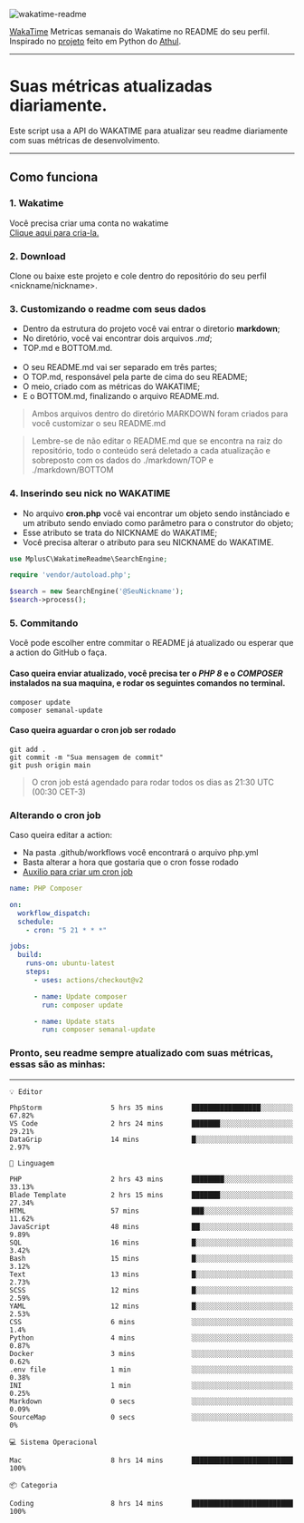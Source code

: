 ![wakatime-readme](https://socialify.git.ci/bymatheus/wakatime-readme/image?description=1&descriptionEditable=M%C3%A9tricas%20semanais%20do%20Wakatime%20no%20seu%20README%20de%20perfil.&font=KoHo&forks=1&language=1&owner=1&pattern=Signal&stargazers=1&theme=Dark)

[WakaTime](https://wakatime.com) Metricas semanais do Wakatime no README do seu perfil. <br>
Inspirado no [projeto](https://github.com/athul/waka-readme) feito em Python do [Athul](https://github.com/athul).
___

# Suas métricas atualizadas diariamente.
Este script usa a API do WAKATIME para atualizar seu readme diariamente com suas métricas de desenvolvimento.

___

## Como funciona

### 1. Wakatime
Você precisa criar uma conta no wakatime <br>
[Clique aqui para cria-la.](https://wakatime.com) 

### 2. Download
Clone ou baixe este projeto e cole dentro do repositório do seu perfil <nickname/nickname>.

### 3. Customizando o readme com seus dados
- Dentro da estrutura do projeto você vai entrar o diretorio **markdown**;  
- No diretório, você vai encontrar dois arquivos *.md*;
- TOP.md e BOTTOM.md.
<br><br>
- O seu README.md vai ser separado em três partes; 
- O TOP.md, responsável pela parte de cima do seu README;
- O meio, criado com as métricas do WAKATIME;
- E o BOTTOM.md, finalizando o arquivo README.md.<br>

> Ambos arquivos dentro do diretório MARKDOWN foram criados para você customizar o seu README.md

> Lembre-se de não editar o README.md que se encontra na raiz do repositório, todo o conteúdo será deletado a cada atualização e sobreposto com os dados do ./markdown/TOP e ./markdown/BOTTOM

### 4. Inserindo seu nick no WAKATIME
- No arquivo **cron.php** você vai encontrar um objeto sendo instânciado e um atributo sendo enviado como parâmetro para o construtor do objeto;
- Esse atributo se trata do NICKNAME do WAKATIME;
- Você precisa alterar o atributo para seu NICKNAME do WAKATIME.

```php
use MplusC\WakatimeReadme\SearchEngine;

require 'vendor/autoload.php';

$search = new SearchEngine('@SeuNickname');
$search->process();
```

### 5. Commitando
Você pode escolher entre commitar o README já atualizado ou esperar que a action do GitHub o faça. <br>

#### Caso queira enviar atualizado, você precisa ter o *PHP 8* e o *COMPOSER* instalados na sua maquina, e rodar os seguintes comandos no terminal.
```composer
composer update
composer semanal-update 
```

#### Caso queira aguardar o cron job ser rodado 
```git 
git add .
git commit -m "Sua mensagem de commit"
git push origin main
```

>O cron job está agendado para rodar todos os dias as 21:30 UTC (00:30 CET-3) 

### Alterando o cron job
Caso queira editar a action:

- Na pasta .github/workflows você encontrará o arquivo php.yml
- Basta alterar a hora que gostaria que o cron fosse rodado
- [Auxilio para criar um cron job](https://crontab.guru)

```yml
name: PHP Composer

on:
  workflow_dispatch:
  schedule:
    - cron: "5 21 * * *"

jobs:
  build:
    runs-on: ubuntu-latest
    steps:
      - uses: actions/checkout@v2

      - name: Update composer
        run: composer update

      - name: Update stats
        run: composer semanal-update
```

### Pronto, seu readme sempre atualizado com suas métricas, essas são as minhas:

___
```text
💡 Editor

PhpStorm                 5 hrs 35 mins       █████████████████░░░░░░░░     67.82%
VS Code                  2 hrs 24 mins       ███████░░░░░░░░░░░░░░░░░░     29.21%
DataGrip                 14 mins             █░░░░░░░░░░░░░░░░░░░░░░░░      2.97%
```
```text
💬 Linguagem

PHP                      2 hrs 43 mins       ████████░░░░░░░░░░░░░░░░░     33.13%
Blade Template           2 hrs 15 mins       ███████░░░░░░░░░░░░░░░░░░     27.34%
HTML                     57 mins             ███░░░░░░░░░░░░░░░░░░░░░░     11.62%
JavaScript               48 mins             ██░░░░░░░░░░░░░░░░░░░░░░░      9.89%
SQL                      16 mins             █░░░░░░░░░░░░░░░░░░░░░░░░      3.42%
Bash                     15 mins             █░░░░░░░░░░░░░░░░░░░░░░░░      3.12%
Text                     13 mins             █░░░░░░░░░░░░░░░░░░░░░░░░      2.73%
SCSS                     12 mins             █░░░░░░░░░░░░░░░░░░░░░░░░      2.59%
YAML                     12 mins             █░░░░░░░░░░░░░░░░░░░░░░░░      2.53%
CSS                      6 mins              ░░░░░░░░░░░░░░░░░░░░░░░░░       1.4%
Python                   4 mins              ░░░░░░░░░░░░░░░░░░░░░░░░░      0.87%
Docker                   3 mins              ░░░░░░░░░░░░░░░░░░░░░░░░░      0.62%
.env file                1 min               ░░░░░░░░░░░░░░░░░░░░░░░░░      0.38%
INI                      1 min               ░░░░░░░░░░░░░░░░░░░░░░░░░      0.25%
Markdown                 0 secs              ░░░░░░░░░░░░░░░░░░░░░░░░░      0.09%
SourceMap                0 secs              ░░░░░░░░░░░░░░░░░░░░░░░░░         0%
```
```text
💻 Sistema Operacional

Mac                      8 hrs 14 mins       █████████████████████████       100%
```
```text
📦 Categoria

Coding                   8 hrs 14 mins       █████████████████████████       100%
```
